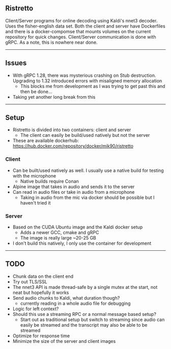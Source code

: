 ## Ristretto
Client/Server programs for online decoding using Kaldi's nnet3 decoder. Uses the fisher-english data set.
Both the client and server have Dockerfiles and there is a docker-compomse that mounts volumes on the current repository for quick changes. 
Client/Server communication is done with gRPC. As a note, this is nowhere near done.

------------------------
## Issues
- With gRPC 1.28, there was mysterious crashing on Stub destruction. Upgrading to 1.32 introduced errors with misaligned memory allocation
    - This blocks me from development as I was trying to get past this and then be done...
- Taking yet another long break from this

------------------------
## Setup
- Ristretto is divided into two containers: client and server
    - The client can easily be build/used natively but not the server
- These are available dockerhub: https://hub.docker.com/repository/docker/mik90/ristretto

### Client
- Can be built/used natively as well. I usually use a native build for testing with the microphone
    - Native builds require Conan
- Alpine image that takes in audio and sends it to the server
- Can read in audio files or take in audio from a microphone
    - Taking in audio from the mic via docker should be possible but I haven't tried it

### Server
- Based on the CUDA Ubuntu image and the Kaldi docker setup
    - Adds a newer GCC, cmake and gRPC
    - The image is really large ~20-25 GB
- I don't build this natively, I only use the container for development

------------------------
## TODO
- Chunk data on the client end
- Try out TLS/SSL
- The nnet3 API is made thread-safe by a single mutex at the start, not neat but hopefully it works
- Send audio chunks to Kaldi, what duration though?
    - currently reading in a whole audio file for debugging
- Logic for left context?
- Should this use a streaming RPC or a normal message based setup?
    - Start out as traditional setup but switch to streaming since audio can easily be streamed and the transcript may also
      be able to be streamed
- Optimize for response time
- Minimize the size of the server and client images
